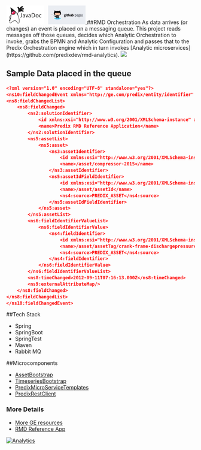 <a href="http://predixdev.github.io/rmd-orchestration/javadocs/index.html" target="_blank" >
	<img height="50px" width="100px" src="images/javadoc.png" alt="view javadoc"></a>
&nbsp;
<a href="http://predixdev.github.io/rmd-orchestration" target="_blank">
	<img height="50px" width="100px" src="images/pages.jpg" alt="view github pages">
</a>
##RMD Orchestration
As data arrives (or changes) an event is placed on a messaging queue. This project reads messages off those queues, decides which Analytic Orchestration to invoke, grabs the BPMN and Analytic Configuration and passes that to the Predix Orchestration engine which in turn invokes [Analytic microservices](https://github.com/predixdev/rmd-analytics).

<img src='https://github.com/predixdev/predix-rmd-ref-app/raw/master/images/RefApp-AnalyticsFlow.png' >

## Sample Data placed in the queue
```json
<?xml version="1.0" encoding="UTF-8" standalone="yes"?>
<ns10:fieldChangedEvent xmlns="http://ge.com/predix/entity/identifier" xmlns:ns2="http://ge.com/predix/entity/solution/identifier/solutionidentifier" xmlns:ns3="http://ge.com/predix/entity/eventAsset/eventAssetidentifier" xmlns:ns4="http://ge.com/predix/entity/field/fieldidentifier" xmlns:ns5="http://ge.com/predix/entity/eventAsset" xmlns:ns6="http://ge.com/predix/entity/fieldidentifiervalue" xmlns:ns7="http://ge.com/predix/entity/assetselector" xmlns:ns8="http://ge.com/predix/entity/fieldchanged" xmlns:ns9="http://ge.com/predix/entity/util/map" xmlns:ns10="http://ge.com/predix/event/fieldchanged">
<ns8:fieldChangedList>
    <ns8:fieldChanged>
        <ns2:solutionIdentifier>
            <id xmlns:xsi="http://www.w3.org/2001/XMLSchema-instance" xmlns:xs="http://www.w3.org/2001/XMLSchema" xsi:type="xs:int">1001</id>
            <name>Predix RMD Reference Application</name>
        </ns2:solutionIdentifier>
        <ns5:assetList>
            <ns5:asset>
                <ns3:assetIdentifier>
                    <id xmlns:xsi="http://www.w3.org/2001/XMLSchema-instance" xmlns:xs="http://www.w3.org/2001/XMLSchema" xsi:type="xs:string">/asset/compressor-2015</id>
                    <name>/asset/compressor-2015</name>
                </ns3:assetIdentifier>
                <ns5:assetIdFieldIdentifier>
                    <id xmlns:xsi="http://www.w3.org/2001/XMLSchema-instance" xmlns:xs="http://www.w3.org/2001/XMLSchema" xsi:type="xs:string">/asset/assetId</id>
                    <name>/asset/assetId</name>
                    <ns4:source>PREDIX_ASSET</ns4:source>
                </ns5:assetIdFieldIdentifier>
            </ns5:asset>
        </ns5:assetList>
        <ns6:fieldIdentifierValueList>
            <ns6:fieldIdentifierValue>
                <ns4:fieldIdentifier>
                    <id xmlns:xsi="http://www.w3.org/2001/XMLSchema-instance" xmlns:xs="http://www.w3.org/2001/XMLSchema" xsi:type="xs:string">/asset/assetTag/crank-frame-dischargepressure</id>
                    <name>/asset/assetTag/crank-frame-dischargepressure</name>
                    <ns4:source>PREDIX_ASSET</ns4:source>
                </ns4:fieldIdentifier>
            </ns6:fieldIdentifierValue>
        </ns6:fieldIdentifierValueList>
        <ns8:timeChanged>2012-09-11T07:16:13.000Z</ns8:timeChanged>
        <ns9:externalAttributeMap/>
    </ns8:fieldChanged>
</ns8:fieldChangedList>
</ns10:fieldChangedEvent>
```
##Tech Stack
- Spring
- SpringBoot
- SpringTest
- Maven
- Rabbit MQ

##Microcomponents
- [AssetBootstrap](https://github.com/predixdev/asset-bootstrap)
- [TimeseriesBootstrap](https://github.com/predixdev/timeseries-bootstrap)
- [PredixMicroServiceTemplates](https://github.com/PredixDev/predix-microservice-templates)
- [PredixRestClient](https://github.com/predixdev/predix-rest-client)

### More Details
* [More GE resources](http://github.com/predixdev/predix-rmd-ref-app/docs/resources.md)
* [RMD Reference App](http://github.com/predixdev/predix-rmd-ref-app)

[![Analytics](https://ga-beacon.appspot.com/UA-82773213-1/rmd-orchestration/readme?pixel)](https://github.com/PredixDev)
